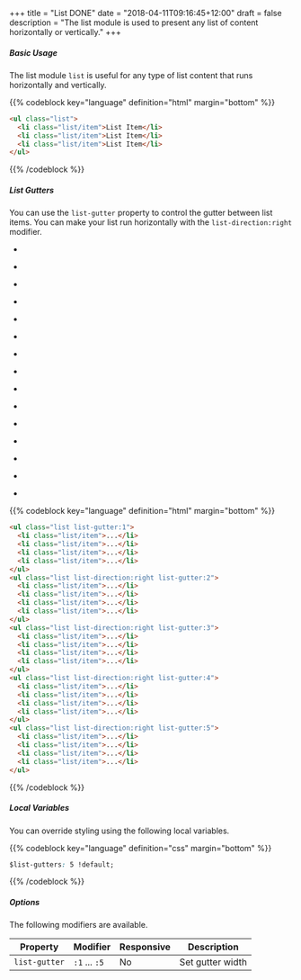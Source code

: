 +++
title = "List DONE"
date = "2018-04-11T09:16:45+12:00"
draft = false
description = "The list module is used to present any list of content horizontally or vertically."
+++

##### Basic Usage

The list module `list` is useful for any type of list content that runs horizontally and vertically.

{{% codeblock key="language" definition="html" margin="bottom" %}}
```html
<ul class="list">
  <li class="list/item">List Item</li>
  <li class="list/item">List Item</li>
  <li class="list/item">List Item</li>
</ul>
```
{{% /codeblock %}}

##### List Gutters

You can use the `list-gutter` property to control the gutter between list items. You can make your list run horizontally with the `list-direction:right` modifier.

<ul class="list list-gutter:1 margin-bottom:2">
  <li class="list/item">
    <div class="padding:2 border-style:radius fill:red">
    </div>
  </li>
  <li class="list/item">
    <div class="padding:2 border-style:radius fill:red">
    </div>
  </li>
  <li class="list/item">
    <div class="padding:2 border-style:radius fill:red">
    </div>
  </li>
</ul>

<ul class="list list-gutter:2 list-direction:right margin-bottom:2">
  <li class="list/item">
    <div class="padding:2 border-style:radius fill:blue">
    </div>
  </li>
  <li class="list/item">
    <div class="padding:2 border-style:radius fill:blue">
    </div>
  </li>
  <li class="list/item">
    <div class="padding:2 border-style:radius fill:blue">
    </div>
  </li>
</ul>

<ul class="list list-gutter:3 list-direction:right margin-bottom:2">
  <li class="list/item">
    <div class="padding:2 border-style:radius fill:blue">
    </div>
  </li>
  <li class="list/item">
    <div class="padding:2 border-style:radius fill:blue">
    </div>
  </li>
  <li class="list/item">
    <div class="padding:2 border-style:radius fill:blue">
    </div>
  </li>
</ul>

<ul class="list list-gutter:4 list-direction:right margin-bottom:2">
  <li class="list/item">
    <div class="padding:2 border-style:radius fill:blue">
    </div>
  </li>
  <li class="list/item">
    <div class="padding:2 border-style:radius fill:blue">
    </div>
  </li>
  <li class="list/item">
    <div class="padding:2 border-style:radius fill:blue">
    </div>
  </li>
</ul>

<ul class="list list-gutter:5 list-direction:right margin-bottom:2">
  <li class="list/item">
    <div class="padding:2 border-style:radius fill:blue">
    </div>
  </li>
  <li class="list/item">
    <div class="padding:2 border-style:radius fill:blue">
    </div>
  </li>
  <li class="list/item">
    <div class="padding:2 border-style:radius fill:blue">
    </div>
  </li>
</ul>


{{% codeblock key="language" definition="html" margin="bottom" %}}
```html
<ul class="list list-gutter:1">
  <li class="list/item">...</li>
  <li class="list/item">...</li>
  <li class="list/item">...</li>
  <li class="list/item">...</li>
</ul>
<ul class="list list-direction:right list-gutter:2">
  <li class="list/item">...</li>
  <li class="list/item">...</li>
  <li class="list/item">...</li>
  <li class="list/item">...</li>
</ul>
<ul class="list list-direction:right list-gutter:3">
  <li class="list/item">...</li>
  <li class="list/item">...</li>
  <li class="list/item">...</li>
  <li class="list/item">...</li>
</ul>
<ul class="list list-direction:right list-gutter:4">
  <li class="list/item">...</li>
  <li class="list/item">...</li>
  <li class="list/item">...</li>
  <li class="list/item">...</li>
</ul>
<ul class="list list-direction:right list-gutter:5">
  <li class="list/item">...</li>
  <li class="list/item">...</li>
  <li class="list/item">...</li>
  <li class="list/item">...</li>
</ul>
```
{{% /codeblock %}}

##### Local Variables

You can override styling using the following local variables.

{{% codeblock key="language" definition="css" margin="bottom" %}}
```css
$list-gutters: 5 !default;
```
{{% /codeblock %}}

##### Options

The following modifiers are available.

<table class="table width:100% table:pile">
  <thead>
    <tr>
      <th>
        Property
      </th>
      <th>
        Modifier
      </th>
      <th>
        Responsive
      </th>
      <th>
        Description
      </th>
    </tr>
  </thead>
  <tr>
    <td data-label="Properties">
      <code>list-gutter</code>
    </td>
    <td data-label="Attributes">
      <code>:1</code> ... <code>:5</code>
    </td>
    <td data-label="Responsive">
      No
    </td>
    <td class="row:reverse">
      Set gutter width
    </td>
  </tr>
</table>
